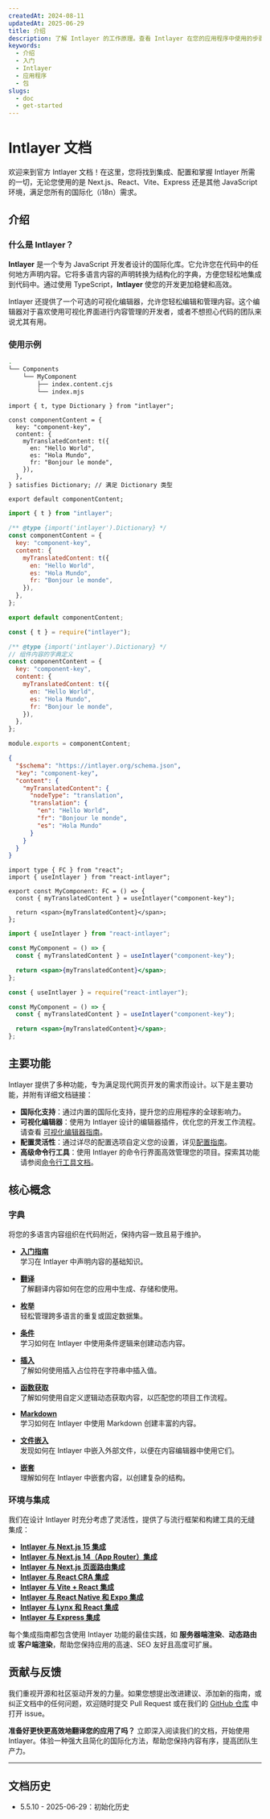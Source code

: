 ```yaml
---
createdAt: 2024-08-11
updatedAt: 2025-06-29
title: 介绍
description: 了解 Intlayer 的工作原理。查看 Intlayer 在您的应用程序中使用的步骤。了解不同包的功能。
keywords:
  - 介绍
  - 入门
  - Intlayer
  - 应用程序
  - 包
slugs:
  - doc
  - get-started
---
```


# Intlayer 文档

欢迎来到官方 Intlayer 文档！在这里，您将找到集成、配置和掌握 Intlayer 所需的一切，无论您使用的是 Next.js、React、Vite、Express 还是其他 JavaScript 环境，满足您所有的国际化（i18n）需求。

## 介绍

### 什么是 Intlayer？

**Intlayer** 是一个专为 JavaScript 开发者设计的国际化库。它允许您在代码中的任何地方声明内容。它将多语言内容的声明转换为结构化的字典，方便您轻松地集成到代码中。通过使用 TypeScript，**Intlayer** 使您的开发更加稳健和高效。

Intlayer 还提供了一个可选的可视化编辑器，允许您轻松编辑和管理内容。这个编辑器对于喜欢使用可视化界面进行内容管理的开发者，或者不想担心代码的团队来说尤其有用。

### 使用示例

```bash
.
└── Components
    └── MyComponent
        ├── index.content.cjs
        └── index.mjs
```

```tsx fileName="src/components/MyComponent/index.content.ts" contentDeclarationFormat="typescript"
import { t, type Dictionary } from "intlayer";

const componentContent = {
  key: "component-key",
  content: {
    myTranslatedContent: t({
      en: "Hello World",
      es: "Hola Mundo",
      fr: "Bonjour le monde",
    }),
  },
} satisfies Dictionary; // 满足 Dictionary 类型

export default componentContent;
```

```javascript fileName="src/components/MyComponent/index.content.mjs" contentDeclarationFormat="esm"
import { t } from "intlayer";

/** @type {import('intlayer').Dictionary} */
const componentContent = {
  key: "component-key",
  content: {
    myTranslatedContent: t({
      en: "Hello World",
      es: "Hola Mundo",
      fr: "Bonjour le monde",
    }),
  },
};

export default componentContent;
```

```javascript fileName="src/components/MyComponent/index.content.cjs" contentDeclarationFormat="commonjs"
const { t } = require("intlayer");

/** @type {import('intlayer').Dictionary} */
// 组件内容的字典定义
const componentContent = {
  key: "component-key",
  content: {
    myTranslatedContent: t({
      en: "Hello World",
      es: "Hola Mundo",
      fr: "Bonjour le monde",
    }),
  },
};

module.exports = componentContent;
```

```json fileName="src/components/MyComponent/index.content.json" contentDeclarationFormat="json"
{
  "$schema": "https://intlayer.org/schema.json",
  "key": "component-key",
  "content": {
    "myTranslatedContent": {
      "nodeType": "translation",
      "translation": {
        "en": "Hello World",
        "fr": "Bonjour le monde",
        "es": "Hola Mundo"
      }
    }
  }
}
```

```tsx fileName="src/components/MyComponent/index.tsx" codeFormat="typescript"
import type { FC } from "react";
import { useIntlayer } from "react-intlayer";

export const MyComponent: FC = () => {
  const { myTranslatedContent } = useIntlayer("component-key");

  return <span>{myTranslatedContent}</span>;
};
```

```jsx fileName="src/components/MyComponent/index.mjx" codeFormat="esm"
import { useIntlayer } from "react-intlayer";

const MyComponent = () => {
  const { myTranslatedContent } = useIntlayer("component-key");

  return <span>{myTranslatedContent}</span>;
};
```

```jsx fileName="src/components/MyComponent/index.csx" codeFormat="commonjs"
const { useIntlayer } = require("react-intlayer");

const MyComponent = () => {
  const { myTranslatedContent } = useIntlayer("component-key");

  return <span>{myTranslatedContent}</span>;
};
```

## 主要功能

Intlayer 提供了多种功能，专为满足现代网页开发的需求而设计。以下是主要功能，并附有详细文档链接：

- **国际化支持**：通过内置的国际化支持，提升您的应用程序的全球影响力。
- **可视化编辑器**：使用为 Intlayer 设计的编辑器插件，优化您的开发工作流程。请查看 [可视化编辑器指南](https://github.com/aymericzip/intlayer/blob/main/docs/docs/zh/intlayer_visual_editor.md)。
- **配置灵活性**：通过详尽的配置选项自定义您的设置，详见[配置指南](https://github.com/aymericzip/intlayer/blob/main/docs/docs/zh/configuration.md)。
- **高级命令行工具**：使用 Intlayer 的命令行界面高效管理您的项目。探索其功能请参阅[命令行工具文档](https://github.com/aymericzip/intlayer/blob/main/docs/docs/zh/intlayer_cli.md)。

## 核心概念

### 字典

将您的多语言内容组织在代码附近，保持内容一致且易于维护。

- **[入门指南](https://github.com/aymericzip/intlayer/blob/main/docs/docs/zh/dictionary/get_started.md)**  
  学习在 Intlayer 中声明内容的基础知识。

- **[翻译](https://github.com/aymericzip/intlayer/blob/main/docs/docs/zh/dictionary/translation.md)**  
  了解翻译内容如何在您的应用中生成、存储和使用。

- **[枚举](https://github.com/aymericzip/intlayer/blob/main/docs/docs/zh/dictionary/enumeration.md)**  
  轻松管理跨多语言的重复或固定数据集。

- **[条件](https://github.com/aymericzip/intlayer/blob/main/docs/docs/zh/dictionary/conditional.md)**  
  学习如何在 Intlayer 中使用条件逻辑来创建动态内容。

- **[插入](https://github.com/aymericzip/intlayer/blob/main/docs/docs/zh/dictionary/insertion.md)**  
  了解如何使用插入占位符在字符串中插入值。

- **[函数获取](https://github.com/aymericzip/intlayer/blob/main/docs/docs/zh/dictionary/function_fetching.md)**  
  了解如何使用自定义逻辑动态获取内容，以匹配您的项目工作流程。

- **[Markdown](https://github.com/aymericzip/intlayer/blob/main/docs/docs/zh/dictionary/markdown.md)**  
  学习如何在 Intlayer 中使用 Markdown 创建丰富的内容。

- **[文件嵌入](https://github.com/aymericzip/intlayer/blob/main/docs/docs/zh/dictionary/file_embeddings.md)**  
  发现如何在 Intlayer 中嵌入外部文件，以便在内容编辑器中使用它们。

- **[嵌套](https://github.com/aymericzip/intlayer/blob/main/docs/docs/zh/dictionary/nesting.md)**  
  理解如何在 Intlayer 中嵌套内容，以创建复杂的结构。

### 环境与集成

我们在设计 Intlayer 时充分考虑了灵活性，提供了与流行框架和构建工具的无缝集成：

- **[Intlayer 与 Next.js 15 集成](https://github.com/aymericzip/intlayer/blob/main/docs/docs/zh/intlayer_with_nextjs_15.md)**
- **[Intlayer 与 Next.js 14（App Router）集成](https://github.com/aymericzip/intlayer/blob/main/docs/docs/zh/intlayer_with_nextjs_14.md)**
- **[Intlayer 与 Next.js 页面路由集成](https://github.com/aymericzip/intlayer/blob/main/docs/docs/zh/intlayer_with_nextjs_page_router.md)**
- **[Intlayer 与 React CRA 集成](https://github.com/aymericzip/intlayer/blob/main/docs/docs/zh/intlayer_with_create_react_app.md)**
- **[Intlayer 与 Vite + React 集成](https://github.com/aymericzip/intlayer/blob/main/docs/docs/zh/intlayer_with_vite+react.md)**
- **[Intlayer 与 React Native 和 Expo 集成](https://github.com/aymericzip/intlayer/blob/main/docs/docs/zh/intlayer_with_react_native+expo.md)**
- **[Intlayer 与 Lynx 和 React 集成](https://github.com/aymericzip/intlayer/blob/main/docs/docs/zh/intlayer_with_lynx+react.md)**
- **[Intlayer 与 Express 集成](https://github.com/aymericzip/intlayer/blob/main/docs/docs/zh/intlayer_with_express.md)**

每个集成指南都包含使用 Intlayer 功能的最佳实践，如 **服务器端渲染**、**动态路由** 或 **客户端渲染**，帮助您保持应用的高速、SEO 友好且高度可扩展。

## 贡献与反馈

我们重视开源和社区驱动开发的力量。如果您想提出改进建议、添加新的指南，或纠正文档中的任何问题，欢迎随时提交 Pull Request 或在我们的 [GitHub 仓库](https://github.com/aymericzip/intlayer/blob/main/docs/docs/zh) 中打开 issue。

**准备好更快更高效地翻译您的应用了吗？** 立即深入阅读我们的文档，开始使用 Intlayer。体验一种强大且简化的国际化方法，帮助您保持内容有序，提高团队生产力。

---

## 文档历史

- 5.5.10 - 2025-06-29：初始化历史
